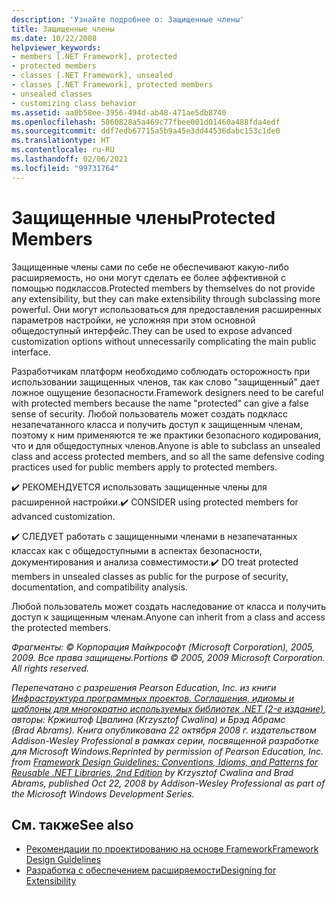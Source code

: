 ```yaml
---
description: 'Узнайте подробнее о: Защищенные члены'
title: Защищенные члены
ms.date: 10/22/2008
helpviewer_keywords:
- members [.NET Framework], protected
- protected members
- classes [.NET Framework], unsealed
- classes [.NET Framework], protected members
- unsealed classes
- customizing class behavior
ms.assetid: aa0b58ee-3956-494d-ab48-471ae5db8740
ms.openlocfilehash: 5860828a5a469c77fbee001d01460a488fda4edf
ms.sourcegitcommit: ddf7edb67715a5b9a45e3dd44536dabc153c1de0
ms.translationtype: HT
ms.contentlocale: ru-RU
ms.lasthandoff: 02/06/2021
ms.locfileid: "99731764"
---
```

# <a name="protected-members"></a><span data-ttu-id="db9f9-103">Защищенные члены</span><span class="sxs-lookup"><span data-stu-id="db9f9-103">Protected Members</span></span>

<span data-ttu-id="db9f9-104">Защищенные члены сами по себе не обеспечивают какую-либо расширяемость, но они могут сделать ее более эффективной с помощью подклассов.</span><span class="sxs-lookup"><span data-stu-id="db9f9-104">Protected members by themselves do not provide any extensibility, but they can make extensibility through subclassing more powerful.</span></span> <span data-ttu-id="db9f9-105">Они могут использоваться для предоставления расширенных параметров настройки, не усложняя при этом основной общедоступный интерфейс.</span><span class="sxs-lookup"><span data-stu-id="db9f9-105">They can be used to expose advanced customization options without unnecessarily complicating the main public interface.</span></span>

 <span data-ttu-id="db9f9-106">Разработчикам платформ необходимо соблюдать осторожность при использовании защищенных членов, так как слово "защищенный" дает ложное ощущение безопасности.</span><span class="sxs-lookup"><span data-stu-id="db9f9-106">Framework designers need to be careful with protected members because the name "protected" can give a false sense of security.</span></span> <span data-ttu-id="db9f9-107">Любой пользователь может создать подкласс незапечатанного класса и получить доступ к защищенным членам, поэтому к ним применяются те же практики безопасного кодирования, что и для общедоступных членов.</span><span class="sxs-lookup"><span data-stu-id="db9f9-107">Anyone is able to subclass an unsealed class and access protected members, and so all the same defensive coding practices used for public members apply to protected members.</span></span>

 <span data-ttu-id="db9f9-108">✔️ РЕКОМЕНДУЕТСЯ использовать защищенные члены для расширенной настройки.</span><span class="sxs-lookup"><span data-stu-id="db9f9-108">✔️ CONSIDER using protected members for advanced customization.</span></span>

 <span data-ttu-id="db9f9-109">✔️ СЛЕДУЕТ работать с защищенными членами в незапечатанных классах как с общедоступными в аспектах безопасности, документирования и анализа совместимости.</span><span class="sxs-lookup"><span data-stu-id="db9f9-109">✔️ DO treat protected members in unsealed classes as public for the purpose of security, documentation, and compatibility analysis.</span></span>

 <span data-ttu-id="db9f9-110">Любой пользователь может создать наследование от класса и получить доступ к защищенным членам.</span><span class="sxs-lookup"><span data-stu-id="db9f9-110">Anyone can inherit from a class and access the protected members.</span></span>

 <span data-ttu-id="db9f9-111">*Фрагменты: © Корпорация Майкрософт (Microsoft Corporation), 2005, 2009. Все права защищены.*</span><span class="sxs-lookup"><span data-stu-id="db9f9-111">*Portions © 2005, 2009 Microsoft Corporation. All rights reserved.*</span></span>

 <span data-ttu-id="db9f9-112">*Перепечатано с разрешения Pearson Education, Inc. из книги [Инфраструктура программных проектов. Соглашения, идиомы и шаблоны для многократно используемых библиотек .NET (2-е издание)](https://www.informit.com/store/framework-design-guidelines-conventions-idioms-and-9780321545619), авторы: Кржиштоф Цвалина (Krzysztof Cwalina) и Брэд Абрамс (Brad Abrams). Книга опубликована 22 октября 2008 г. издательством Addison-Wesley Professional в рамках серии, посвященной разработке для Microsoft Windows.*</span><span class="sxs-lookup"><span data-stu-id="db9f9-112">*Reprinted by permission of Pearson Education, Inc. from [Framework Design Guidelines: Conventions, Idioms, and Patterns for Reusable .NET Libraries, 2nd Edition](https://www.informit.com/store/framework-design-guidelines-conventions-idioms-and-9780321545619) by Krzysztof Cwalina and Brad Abrams, published Oct 22, 2008 by Addison-Wesley Professional as part of the Microsoft Windows Development Series.*</span></span>

## <a name="see-also"></a><span data-ttu-id="db9f9-113">См. также</span><span class="sxs-lookup"><span data-stu-id="db9f9-113">See also</span></span>

- [<span data-ttu-id="db9f9-114">Рекомендации по проектированию на основе Framework</span><span class="sxs-lookup"><span data-stu-id="db9f9-114">Framework Design Guidelines</span></span>](index.md)
- [<span data-ttu-id="db9f9-115">Разработка с обеспечением расширяемости</span><span class="sxs-lookup"><span data-stu-id="db9f9-115">Designing for Extensibility</span></span>](designing-for-extensibility.md)
